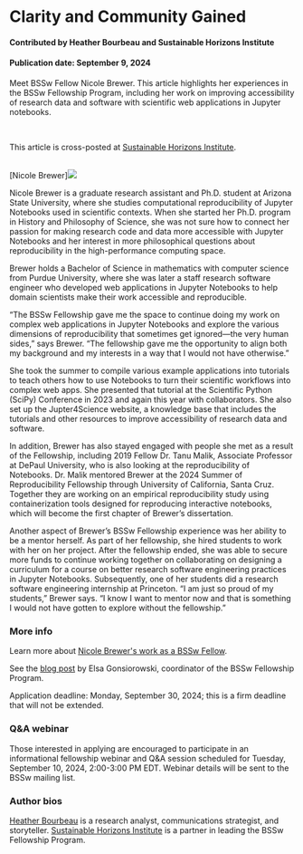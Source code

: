 # Clarity and Community Gained

#### Contributed by Heather Bourbeau and Sustainable Horizons Institute

#### Publication date: September 9, 2024

Meet BSSw Fellow Nicole Brewer.  This article highlights her experiences in the BSSw Fellowship Program, 
including her work on improving accessibility of research data and software with scientific web applications in Jupyter notebooks.  

<br>

This article is cross-posted at [Sustainable Horizons Institute](https://shinstitute.org/clarity-and-community-gained/).

<br>
[Nicole Brewer]<img src='../../images/People_2023_F_Brewer.png' class='logo' />

<br>

Nicole Brewer is a graduate research assistant and Ph.D. student at Arizona State University, where she studies computational reproducibility of Jupyter Notebooks used in scientific contexts. When she started her Ph.D. program in History and Philosophy of Science, she was not sure how to connect her passion for making research code and data more accessible with Jupyter Notebooks and her interest in more philosophical questions about reproducibility in the high-performance computing space.

Brewer holds a Bachelor of Science in mathematics with computer science from Purdue University, where she was later a staff research software engineer who developed web applications in Jupyter Notebooks to help domain scientists make their work accessible and reproducible.

“The BSSw Fellowship gave me the space to continue doing my work on complex web applications in Jupyter Notebooks and explore the various dimensions of reproducibility that sometimes get ignored—the very human sides,” says Brewer. “The fellowship gave me the opportunity to align both my background and my interests in a way that I would not have otherwise.”

She took the summer to compile various example applications into tutorials to teach others how to use Notebooks to turn their scientific workflows into complex web apps. She presented that tutorial at the Scientific Python (SciPy) Conference in 2023 and again this year with collaborators. She also set up the Jupter4Science website, a knowledge base that includes the tutorials and other resources to improve accessibility of research data and software.

In addition, Brewer has also stayed engaged with people she met as a result of the Fellowship, including 2019 Fellow Dr. Tanu Malik, Associate Professor at DePaul University, who is also looking at the reproducibility of Notebooks. Dr. Malik mentored Brewer at the 2024 Summer of Reproducibility Fellowship through University of California, Santa Cruz. Together they are working on an empirical reproducibility study using containerization tools designed for reproducing interactive notebooks, which will become the first chapter of Brewer’s dissertation.

Another aspect of Brewer’s BSSw Fellowship experience was her ability to be a mentor herself. As part of her fellowship, she hired students to work with her on her project. After the fellowship ended, she was able to secure more funds to continue working together on collaborating on designing a curriculum for a course on better research software engineering practices in Jupyter Notebooks. Subsequently, one of her students did a research software engineering internship at Princeton. “I am just so proud of my students,” Brewer says. “I know I want to mentor now and that is something I would not have gotten to explore without the fellowship.”

### More info
Learn more about [Nicole Brewer's work as a BSSw Fellow](https://bssw.io/fellows/nicole-brewer).

See the [blog post](https://bssw.io/blog_posts/applications-open-for-the-2025-bssw-fellowship-program) by Elsa Gonsiorowski, coordinator of the BSSw Fellowship Program.

Application deadline: Monday, September 30, 2024; this is a firm deadline that will not be extended.

### Q&A webinar

Those interested in applying are encouraged to participate in an informational fellowship webinar and Q&A session scheduled for Tuesday, September 10, 2024, 2:00-3:00 PM EDT.  Webinar details will be sent to the BSSw mailing list.

### Author bios
[Heather Bourbeau](https://www.linkedin.com/in/heatherbourbeau/) is a research analyst, communications strategist, and storyteller. 
[Sustainable Horizons Institute](https://shinstitute.org) is a partner in leading the BSSw Fellowship Program. 

<br>

<!---
Publish: yes
Track: bssw fellowship
Pinned: no
Topics: Funding sources and programs, projects and organizations
RSS update: 2024-09-10
OpenGraph image: OG_2408_BSSwFellowships.png
--->
